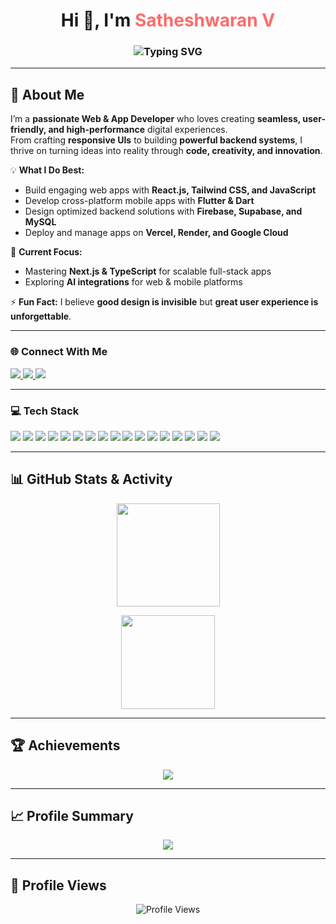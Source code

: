 <!-- Dynamic Typing Header -->
<h1 align="center">
  Hi 👋, I'm <span style="color:#FF6B6B;">Satheshwaran V</span>
</h1>
<h3 align="center">
  <img src="https://readme-typing-svg.herokuapp.com?font=Fira+Code&pause=1000&color=FF6B6B&center=true&vCenter=true&width=500&lines=Full+Stack+Web+Developer;Mobile+App+Developer;React+%26+Flutter+Specialist;Turning+Ideas+into+Reality" alt="Typing SVG" />
</h3>

---

## 🚀 About Me  

I’m a **passionate Web & App Developer** who loves creating **seamless, user-friendly, and high-performance** digital experiences.  
From crafting **responsive UIs** to building **powerful backend systems**, I thrive on turning ideas into reality through **code, creativity, and innovation**.  

💡 **What I Do Best:**  
- Build engaging web apps with **React.js, Tailwind CSS, and JavaScript**  
- Develop cross-platform mobile apps with **Flutter & Dart**  
- Design optimized backend solutions with **Firebase, Supabase, and MySQL**  
- Deploy and manage apps on **Vercel, Render, and Google Cloud**  

🎯 **Current Focus:**  
- Mastering **Next.js & TypeScript** for scalable full-stack apps  
- Exploring **AI integrations** for web & mobile platforms  

⚡ **Fun Fact:** I believe **good design is invisible** but **great user experience is unforgettable**.  

---

### 🌐 Connect With Me
<p align="left">
  <a href="https://www.linkedin.com/in/sathes-hwaran-v" target="_blank">
    <img src="https://img.shields.io/badge/LinkedIn-0A66C2?logo=linkedin&logoColor=white&style=for-the-badge" />
  </a>
  <a href="https://instagram.com/_ryzxn_26" target="_blank">
    <img src="https://img.shields.io/badge/Instagram-E4405F?logo=instagram&logoColor=white&style=for-the-badge" />
  </a>
  <a href="mailto:satheswaran6677@gmail.com">
    <img src="https://img.shields.io/badge/Email-D14836?logo=gmail&logoColor=white&style=for-the-badge" />
  </a>
</p>

---

### 💻 Tech Stack
<p align="left">
  <img src="https://img.shields.io/badge/Dart-0175C2?style=for-the-badge&logo=dart&logoColor=white" />
  <img src="https://img.shields.io/badge/Flutter-02569B?style=for-the-badge&logo=flutter&logoColor=white" />
  <img src="https://img.shields.io/badge/HTML5-E34F26?style=for-the-badge&logo=html5&logoColor=white" />
  <img src="https://img.shields.io/badge/CSS3-1572B6?style=for-the-badge&logo=css3&logoColor=white" />
  <img src="https://img.shields.io/badge/JavaScript-323330?style=for-the-badge&logo=javascript&logoColor=F7DF1E" />
  <img src="https://img.shields.io/badge/TypeScript-007ACC?style=for-the-badge&logo=typescript&logoColor=white" />
  <img src="https://img.shields.io/badge/React-20232A?style=for-the-badge&logo=react&logoColor=61DAFB" />
  <img src="https://img.shields.io/badge/TailwindCSS-38B2AC?style=for-the-badge&logo=tailwind-css&logoColor=white" />
  <img src="https://img.shields.io/badge/Firebase-FFCA28?style=for-the-badge&logo=firebase&logoColor=black" />
  <img src="https://img.shields.io/badge/MySQL-4479A1?style=for-the-badge&logo=mysql&logoColor=white" />
  <img src="https://img.shields.io/badge/MongoDB-4EA94B?style=for-the-badge&logo=mongodb&logoColor=white" />
  <img src="https://img.shields.io/badge/Supabase-3ECF8E?style=for-the-badge&logo=supabase&logoColor=white" />
  <img src="https://img.shields.io/badge/Google%20Cloud-4285F4?style=for-the-badge&logo=google-cloud&logoColor=white" />
  <img src="https://img.shields.io/badge/Vercel-000000?style=for-the-badge&logo=vercel&logoColor=white" />
  <img src="https://img.shields.io/badge/Render-46E3B7?style=for-the-badge&logo=render&logoColor=white" />
  <img src="https://img.shields.io/badge/Canva-00C4CC?style=for-the-badge&logo=canva&logoColor=white" />
  <img src="https://img.shields.io/badge/Twilio-F22F46?style=for-the-badge&logo=twilio&logoColor=white" />
</p>

---

## 📊 GitHub Stats & Activity

<p align="center">
  <img src="https://github-readme-stats.vercel.app/api?username=satheshwaran26&theme=tokyonight&show_icons=true&count_private=true" height="165px" />
  
</p>

<p align="center">
  <img src="https://github-readme-stats.vercel.app/api/top-langs/?username=satheshwaran26&theme=tokyonight&layout=compact" height="150px" />
</p>

---

## 🏆 Achievements
<p align="center">
  <img src="https://github-profile-trophy.vercel.app/?username=satheshwaran26&theme=dracula&no-bg=true&margin-w=4" />
</p>

---

## 📈 Profile Summary
<p align="center">
  <img src="https://github-profile-summary-cards.vercel.app/api/cards/profile-details?username=satheshwaran26&theme=tokyonight" />
</p>

---

## 👀 Profile Views
<p align="center">
  <img src="https://komarev.com/ghpvc/?username=satheshwaran26&style=for-the-badge&color=blue" alt="Profile Views" />
</p>
